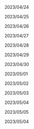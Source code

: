 2023/04/24

2023/04/25

2023/04/26

2023/04/27

2023/04/28

2023/04/29

2023/04/30

2023/05/01

2023/05/02

2023/05/03

2023/05/04

2023/05/05

2023/05/04